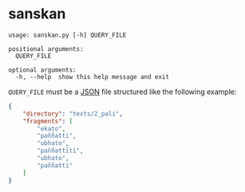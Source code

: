 # sanskan

```
usage: sanskan.py [-h] QUERY_FILE

positional arguments:
  QUERY_FILE

optional arguments:
  -h, --help  show this help message and exit
```

`QUERY_FILE` must be a [JSON](https://en.wikipedia.org/wiki/JSON) file structured like the following example:

```json
{
    "directory": "texts/2_pali",
    "fragments": [
        "ekato",
        "paññatti",
        "ubhato",
        "paññattīti",
        "ubhato",
        "paññatti"
    ]
}
```
